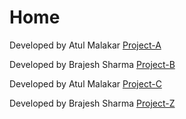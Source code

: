 # Home 

 Developed by Atul Malakar [Project-A](https://github.com/executable16/Home/tree/Project-A)

 Developed by Brajesh Sharma [Project-B](https://github.com/executable16/Home/tree/Project-A) 

 Developed by Atul Malakar [Project-C](https://github.com/executable16/Home/tree/Project-A)

 Developed by Brajesh Sharma [Project-Z](https://github.com/executable16/Home/tree/Project-A)
